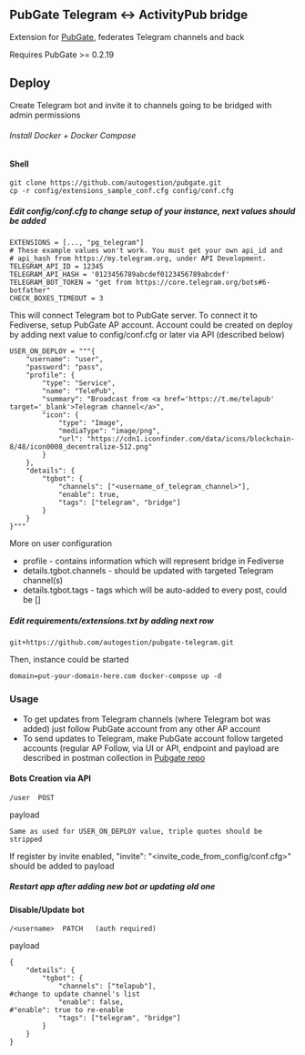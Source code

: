 ## PubGate Telegram <-> ActivityPub bridge
Extension for [PubGate](https://github.com/autogestion/pubgate), federates Telegram channels and back
                            
Requires PubGate >= 0.2.19
## Deploy
Create Telegram bot and invite it to channels going to be bridged with admin permissions
###### Install Docker + Docker Compose
#### Shell
```
git clone https://github.com/autogestion/pubgate.git
cp -r config/extensions_sample_conf.cfg config/conf.cfg
```
##### Edit config/conf.cfg to change setup of your instance, next values should be added
```
EXTENSIONS = [..., "pg_telegram"]
# These example values won't work. You must get your own api_id and
# api_hash from https://my.telegram.org, under API Development.
TELEGRAM_API_ID = 12345
TELEGRAM_API_HASH = '0123456789abcdef0123456789abcdef'
TELEGRAM_BOT_TOKEN = "get from https://core.telegram.org/bots#6-botfather"
CHECK_BOXES_TIMEOUT = 3
```
This will connect Telegram bot to PubGate server. To connect it to Fediverse, setup PubGate AP account.
Account could be created on deploy by adding next value to config/conf.cfg or later via API (described below)
```
USER_ON_DEPLOY = """{
    "username": "user",
    "password": "pass",                                 
    "profile": {
        "type": "Service",                                                  
        "name": "TelePub",
        "summary": "Broadcast from <a href='https://t.me/telapub' target='_blank'>Telegram channel</a>",
        "icon": {
            "type": "Image",
            "mediaType": "image/png",
            "url": "https://cdn1.iconfinder.com/data/icons/blockchain-8/48/icon0008_decentralize-512.png"
        }
    },
    "details": {
        "tgbot": {
            "channels": ["<username_of_telegram_channel>"],                                    
            "enable": true,
            "tags": ["telegram", "bridge"]                              
        }
    }
}"""
```
More on user configuration
 - profile -  contains information which will represent bridge in Fediverse
 - details.tgbot.channels - should be updated with targeted Telegram channel(s)
 - details.tgbot.tags - tags which will be auto-added to every post, could be []

##### Edit requirements/extensions.txt by adding next row
```
git+https://github.com/autogestion/pubgate-telegram.git
```

Then, instance could be started
```
domain=put-your-domain-here.com docker-compose up -d
```

### Usage

- To get updates from Telegram channels (where Telegram bot was added) just follow PubGate account from any other AP account
- To send updates to Telegram, make PubGate account follow targeted accounts (regular AP Follow, via UI or API, endpoint and payload are described in postman collection in [Pubgate repo](https://github.com/autogestion/pubgate/blob/master/pubgate.postman_collection.json)

#### Bots Creation via API
```
/user  POST
```
payload 
```
Same as used for USER_ON_DEPLOY value, triple quotes should be stripped
```
If register by invite enabled, "invite": "<invite_code_from_config/conf.cfg>" should be added to payload

##### Restart app after adding new bot or updating old one

#### Disable/Update bot
```
/<username>  PATCH   (auth required)
```
payload
```
{
    "details": {
        "tgbot": {
            "channels": ["telapub"],                                    #change to update channel's list
            "enable": false,                                            #"enable": true to re-enable
            "tags": ["telegram", "bridge"]                              
        }
    }
}
```
